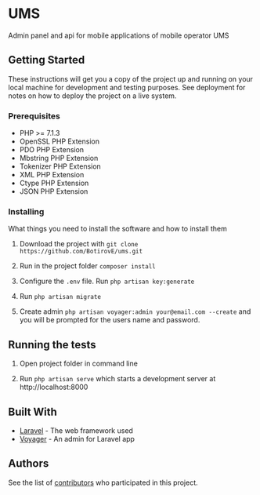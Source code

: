 # UMS

Admin panel and api for mobile applications of mobile operator UMS

## Getting Started

These instructions will get you a copy of the project up and running on your local machine for development and testing purposes. See deployment for notes on how to deploy the project on a live system.

### Prerequisites

 * PHP >= 7.1.3
 * OpenSSL PHP Extension
 * PDO PHP Extension
 * Mbstring PHP Extension
 * Tokenizer PHP Extension
 * XML PHP Extension
 * Ctype PHP Extension
 * JSON PHP Extension

### Installing

What things you need to install the software and how to install them

1. Download the project with `git clone https://github.com/BotirovE/ums.git`

2. Run in the project folder `composer install`

3. Configure the `.env` file. Run `php artisan key:generate`

4. Run `php artisan migrate`

5. Create admin `php artisan voyager:admin your@email.com --create` and you will be prompted for the users name and password.

## Running the tests

1. Open project folder in command line

2. Run `php artisan serve` which starts a development server at http://localhost:8000

## Built With

* [Laravel](https://laravel.com/docs/5.6) - The web framework used
* [Voyager](https://voyager.readme.io/docs) - An admin for Laravel app

## Authors

See the list of [contributors](https://github.com/BotirovE/ums/graphs/contributors) who participated in this project.

